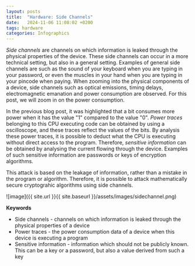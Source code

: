 ```yaml
---
layout: posts
title:  "Hardware: Side Channels"
date:   2024-11-06 11:08:02 +0200
tags: hardware
categories: Infographics
---
```


<i>Side channels</i> are channels on which information is leaked through the physical properties of the device. These side channels can occur in a more technical setting, but also in a general setting. Examples of general side channels are such as the sound of your keyboard when you are typing in your password, or even the muscles in your hand when you are typing in your pincode when paying. When zooming into the physical components of a device, side channels such as optical emissions, timing delays, electromagnetic emanation and power consumption are observed. For this post, we will zoom in on the power consumption. 

In the previous blog post, it was highlighted that a bit consumes more power when it has the value "1" compared to the value "0". <i> Power traces </i> belonging to this CPU executing code can be obtained by using a oscilloscope, and these traces reflect the values of the bits. By analysis these power traces, it is possible to deduct what the CPU is executing without direct access to the program. Therefore, <i>sensitive information</i> can be obtained by analysing the current flowing through the device. Examples of such sensitive information are passwords or keys of encryption algorithms.

This attack is based on the leakage of information, rather than a mistake in the program or algorithm. Therefore, it is possible to attack mathematically secure cryptograhic algorithms using side channels. 

![image]({{ site.url }}{{ site.baseurl }}/assets/images/sidechannel.png) 

<b>Keywords</b>
<ul>
<li>Side channels - channels on which information is leaked through the physical properties of a device </li>
<li>Power traces - the power consumption data of a device when this device is executing a program </li>
<li>Sensitive information - information which should not be publicly known. This can be a key or a password, but also a value derived from such a key</li>

</ul>